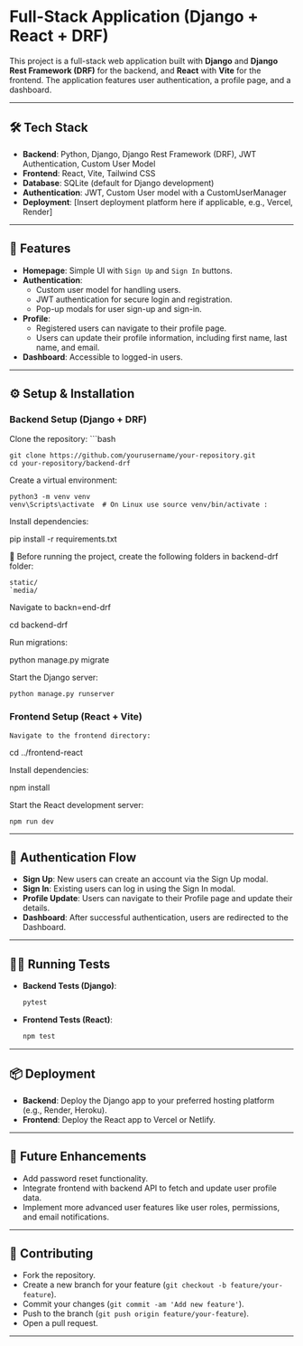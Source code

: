 


# Full-Stack Application (Django + React + DRF)

This project is a full-stack web application built with **Django** and **Django Rest Framework (DRF)** for the backend, and **React** with **Vite** for the frontend. The application features user authentication, a profile page, and a dashboard.

---

## 🛠️ **Tech Stack**

- **Backend**: Python, Django, Django Rest Framework (DRF), JWT Authentication, Custom User Model
- **Frontend**: React, Vite, Tailwind CSS
- **Database**: SQLite (default for Django development)
- **Authentication**: JWT, Custom User model with a CustomUserManager
- **Deployment**: [Insert deployment platform here if applicable, e.g., Vercel, Render]

---

## 🚀 **Features**

- **Homepage**: Simple UI with `Sign Up` and `Sign In` buttons.
- **Authentication**: 
  - Custom user model for handling users.
  - JWT authentication for secure login and registration.
  - Pop-up modals for user sign-up and sign-in.
- **Profile**:
  - Registered users can navigate to their profile page.
  - Users can update their profile information, including first name, last name, and email.
- **Dashboard**: Accessible to logged-in users.

---

## ⚙️ **Setup & Installation**

### Backend Setup (Django + DRF)
Clone the repository:
    ```bash

    git clone https://github.com/yourusername/your-repository.git
    cd your-repository/backend-drf

Create a virtual environment:
    
    python3 -m venv venv
    venv\Scripts\activate  # On Linux use source venv/bin/activate : 

Install dependencies:

pip install -r requirements.txt

📁 Before running the project, create the following folders in backend-drf folder:

    static/
    `media/

Navigate to backn=end-drf

  cd backend-drf
  
Run migrations:

python manage.py migrate

Start the Django server:

    python manage.py runserver

### Frontend Setup (React + Vite)

    Navigate to the frontend directory:

cd ../frontend-react

Install dependencies:

npm install

Start the React development server:

    npm run dev

---

## 🔐 **Authentication Flow**

- **Sign Up**: New users can create an account via the Sign Up modal.
- **Sign In**: Existing users can log in using the Sign In modal.
- **Profile Update**: Users can navigate to their Profile page and update their details.
- **Dashboard**: After successful authentication, users are redirected to the Dashboard.

---

## 🧑‍💻 **Running Tests**

- **Backend Tests (Django)**:
  ```bash
  pytest
  ```

- **Frontend Tests (React)**:
  ```bash
  npm test
  ```

---

## 📦 **Deployment**

- **Backend**: Deploy the Django app to your preferred hosting platform (e.g., Render, Heroku).
- **Frontend**: Deploy the React app to Vercel or Netlify.

---

## 📜 **Future Enhancements**

- Add password reset functionality.
- Integrate frontend with backend API to fetch and update user profile data.
- Implement more advanced user features like user roles, permissions, and email notifications.

---

## 🤝 **Contributing**

- Fork the repository.
- Create a new branch for your feature (`git checkout -b feature/your-feature`).
- Commit your changes (`git commit -am 'Add new feature'`).
- Push to the branch (`git push origin feature/your-feature`).
- Open a pull request.

---

